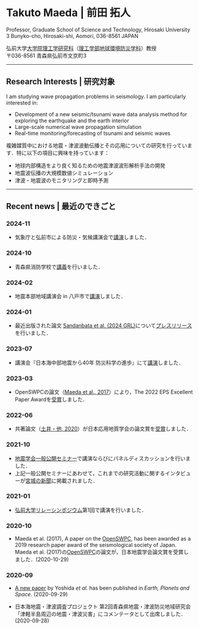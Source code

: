 # Takuto Maeda | 前田 拓人

Professor, Graduate School of Science and Technology, Hirosaki University<br/>
3 Bunyko-cho, Hirosaki-shi, Aomori, 036-8561 JAPAN

弘前大学[大学院理工学研究科](https://www.st.hirosaki-u.ac.jp)（[理工学部地球環境防災学科](https://www.st.hirosaki-u.ac.jp/~earthenv/)）教授<br/>
〒036-8561 青森県弘前市文京町3

---
## Research Interests | 研究対象

I am studying wave propagation problems in seismology. I am particularly interested in: 

- Development of a new seismic/tsunami wave data analysis method for exploring the earthquake and the earth interior
- Large-scale numerical wave propagation simulation
- Real-time monitoring/forecasting of tsunami and seismic waves


複雑媒質中における地震・津波波動伝播とその応用についての研究を行っています．特に以下の項目に興味を持っています：

- 地球内部構造をより良く知るための地震津波波形解析手法の開発
- 地震波伝播の大規模数値シミュレーション
- 津波・地震波のモニタリングと即時予測

---

## Recent news | 最近のできごと

### 2024-11 

- 気象庁と弘前市による防災・気候講演会で[講演](./outreach.md)しました．

### 2024-10

- 青森県消防学校で[講義](./outreach.md)を行いました．

### 2024-02

- 地震本部地域講演会 in 八戸市で[講演](./outreach.md)しました．

### 2024-01

- 最近出版された論文 [Sandanbata et al. (2024 GRL)](./pubs.md)について[プレスリリース](https://www.hirosaki-u.ac.jp/topics/92259/)を行いました．

### 2023-07

- 講演会『日本海中部地震から40年 防災科学の進歩』にて[講演](./outreach.md)しました．

### 2023-03

- OpenSWPCの論文（[Maeda et al., 2017](https://doi.org/10.1186/s40623-017-0687-2)）により，The 2022 EPS Excellent Paper Awardを[受賞](https://www.earth-planets-space.org/ja/news-ja/epa2022-jp)しました．

### 2022-06

- 共著論文（[土井・他, 2020](https://doi.org/10.5110/jjseg.61.245)）が日本応用地質学会の論文賞を[受賞](https://www.st.hirosaki-u.ac.jp/news/awarded/jusho/220617.html)しました．

### 2021-10

- [地震学会一般公開セミナー](https://www.zisin.jp/event/openseminar2021.html)で講演ならびにパネルディスカッションを行いました．
- 上記一般公開セミナーにあわせて，これまでの研究活動に関するインタビューが[宮城の新聞](http://shinbun.fan-miyagi.jp/article/article_20211007.php)に掲載されました．


### 2021-01

- [弘前大学リレーシンポジウム](https://scs.hirosaki-u.ac.jp/relay/)第1回で講演を行いました．

### 2020-10

- Maeda et al. (2017), A paper on the [OpenSWPC](https://github.com/tktmyd/OpenSWPC), has been awarded as a 2019 research paper award of the seismological society of Japan.   
Maeda et al. (2017)の[OpenSWPC](https://github.com/tktmyd/OpenSWPC)の論文が，日本地震学会論文賞を受賞しました．(2020-10-29)

### 2020-09


- [A new paper](https://doi.org/10.1186/s40623-020-01272-5) by Yoshida _et al._ has been published in _Earth, Planets and Space_. (2020-09-29)

- 日本海地震・津波調査プロジェクト 第2回⻘森県地震・津波防災地域研究会 「津軽半島周辺の地震・津波災害」にコメンテータとして出席しました．(2020-09-28)
